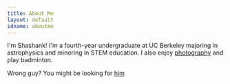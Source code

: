 ```yaml
---
title: About Me
layout: default
idname: aboutme
---
```

I'm Shashank! I'm a fourth-year undergraduate at UC Berkeley majoring in astrophysics and minoring in STEM education. I also enjoy [photography](https://www.brahmand.me) and play badminton. <br>

Wrong guy? You might be looking for [him](https://twitter.com/AstroShishir)